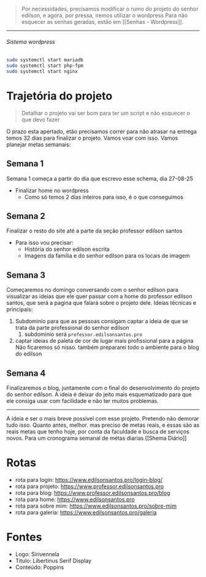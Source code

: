> Por necessidades, precisamos modificar o rumo do projeto do senhor edilson, e agora, por pressa, iremos utilizar o wordpress
> Para não esquecer as senhas geradas, estão em [[Senhas - Wordpress]].
---
###### Sistema wordpress
```bash
sudo systemctl start mariadb
sudo systemctl start php-fpm
sudo systemctl start nginx
```
# Trajetória do projeto
> Detalhar o projeto vai ser bom para ter um script e não esquecer o que devo fazer

O prazo esta apertado, etão precisamos correr para não atrasar na entrega
temos 32 dias para finalizar o projeto. Vamos voar com isso. Vamos planejar metas semanais:
## Semana 1
Semana 1 começa a partir do dia que escrevo esse schema, dia 27-08-25

- Finalizar home no wordpress
	- Como só temos 2 dias inteiros para isso, é o que conseguimos
## Semana 2
Finalizar o resto do site até a parte da seção professor edilson santos
-  Para isso vou precisar:
	- História do senhor edilson escrita
	- Imagens da família e do senhor edilson para os locais de imagem
## Semana 3
Começaremos no domingo conversando com o senhor edilson para visualizar as ideias que ele quer passar com a home do professor edilson santos, que será a pagina que falará sobre o projeto dele. Ideias técnicas e principais:
1. Subdominio para que as pessoas consigam captar a ideia de que se trata da parte professional do senhor edilson
	1. subdominio será `professor.edilsonsantos.pro` 
2. captar ideias de paleta de cor de lugar mais profissional para a página
Não ficaremos só nisso. também prepararei todo o ambiente para o blog do edilson
## Semana 4
Finalizaremos o blog, juntamente com o final do desenvolvimento do projeto do senhor edilson. A ideia é deixar do jeito mais esquematizado para que ele consiga usar com facilidade e não ter muitos problemas. 

---
A ideia e ser o mais breve possivel com esse projeto. Pretendo não demorar tudo isso. Quanto antes, melhor. mas preciso de metas reais, e essas são as reais metas que tenho hoje, por conta da faculdade e busca de serviços novos. 
Para um cronograma semanal de métas diarias [[Shema Diário]]

# Rotas
- rota para login: https://www.edilsonsantos.pro/login-blog/
- rota para projeto: https://www.professor.edilsonsantos.pro
- rota para blog: https://www.professor.edilsonsantos.pro/blog
- rota para home: https://www.edilsonsantos.pro
- rota para sobre mim: https://www.edilsonsantos.pro/sobre-mim
- rota para galeria: https://www.edilsonsantos.pro/galeria
# Fontes
- Logo: Sirivennela
- Titulo: Libertinus Serif Display
- Conteúdo: Poppins